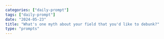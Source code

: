```yaml
---
categories: ["daily-prompt"]
tags: ["daily-prompt"]
date: "2024-05-23"
title: "What's one myth about your field that you'd like to debunk?"
type: "prompts"
---
```

